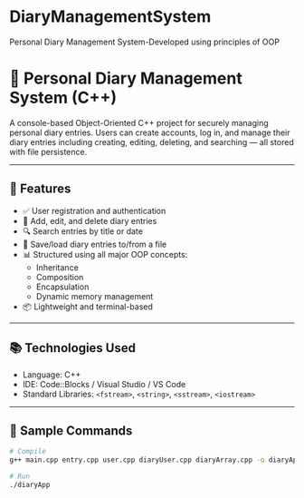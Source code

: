 # DiaryManagementSystem
Personal Diary Management System-Developed using principles of OOP


# 📓 Personal Diary Management System (C++)

A console-based Object-Oriented C++ project for securely managing personal diary entries. Users can create accounts, log in, and manage their diary entries including creating, editing, deleting, and searching — all stored with file persistence.

---

## 🚀 Features

- ✅ User registration and authentication
- 📝 Add, edit, and delete diary entries
- 🔍 Search entries by title or date
- 📂 Save/load diary entries to/from a file
- 📊 Structured using all major OOP concepts:
  - Inheritance
  - Composition
  - Encapsulation
  - Dynamic memory management
- 📦 Lightweight and terminal-based

---


## 📚 Technologies Used

- Language: C++
- IDE: Code::Blocks / Visual Studio / VS Code
- Standard Libraries: `<fstream>`, `<string>`, `<sstream>`, `<iostream>`

---

## 🧪 Sample Commands

```bash
# Compile
g++ main.cpp entry.cpp user.cpp diaryUser.cpp diaryArray.cpp -o diaryApp

# Run
./diaryApp




